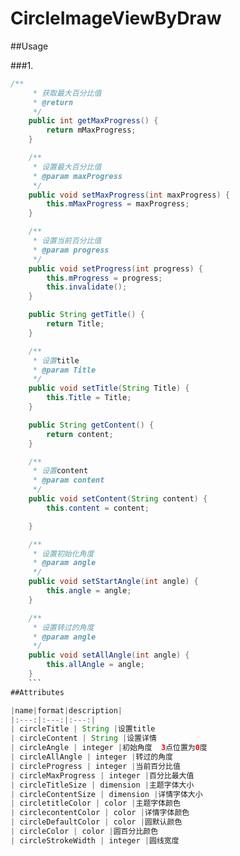 # CircleImageViewByDraw   
##Usage

###1. 
```java
/**
     * 获取最大百分比值
     * @return
     */
    public int getMaxProgress() {
        return mMaxProgress;
    }

    /**
     * 设置最大百分比值
     * @param maxProgress
     */
    public void setMaxProgress(int maxProgress) {
        this.mMaxProgress = maxProgress;
    }

    /**
     * 设置当前百分比值
     * @param progress
     */
    public void setProgress(int progress) {
        this.mProgress = progress;
        this.invalidate();
    }

    public String getTitle() {
        return Title;
    }

    /**
     * 设置title
     * @param Title
     */
    public void setTitle(String Title) {
        this.Title = Title;
    }

    public String getContent() {
        return content;
    }

    /**
     * 设置content
     * @param content
     */
    public void setContent(String content) {
        this.content = content;

    }

    /**
     * 设置初始化角度
     * @param angle
     */
    public void setStartAngle(int angle) {
        this.angle = angle;
    }

    /**
     * 设置转过的角度
     * @param angle
     */
    public void setAllAngle(int angle) {
        this.allAngle = angle;
    }
    ```
##Attributes

|name|format|description|
|:---:|:---:|:---:|
| circleTitle | String |设置title
| circleContent | String |设置详情
| circleAngle | integer |初始角度  3点位置为0度
| circleAllAngle | integer |转过的角度
| circleProgress | integer |当前百分比值
| circleMaxProgress | integer |百分比最大值
| circleTitleSize | dimension |主题字体大小
| circleContentSize | dimension |详情字体大小
| circletitleColor | color |主题字体颜色
| circlecontentColor | color |详情字体颜色
| circleDefaultColor | color |圆默认颜色
| circleColor | color |圆百分比颜色
| circleStrokeWidth | integer |圆线宽度


